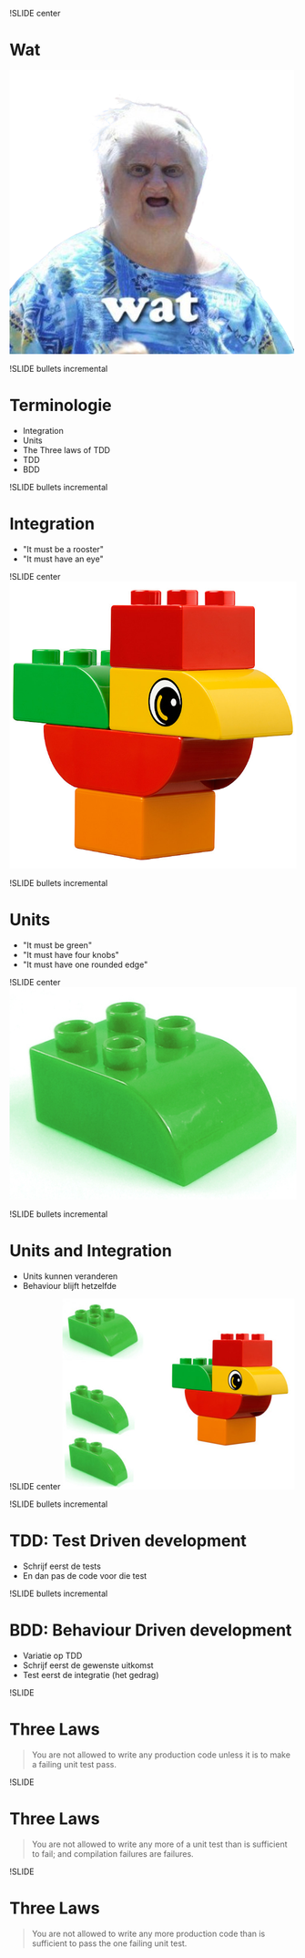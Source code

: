 !SLIDE center
# Wat
![WAT](./wat.png "wat")

!SLIDE bullets incremental
# Terminologie
* Integration
* Units
* The Three laws of TDD
* TDD
* BDD

!SLIDE bullets incremental
# Integration
* "It must be a rooster"
* "It must have an eye"

!SLIDE center
![integration](duplo.jpg)

!SLIDE bullets incremental
# Units
* "It must be green"
* "It must have four knobs"
* "It must have one rounded edge"

!SLIDE center
![unit](duplo_unit_B.jpg)

!SLIDE bullets incremental
# Units and Integration
* Units kunnen veranderen
* Behaviour blijft hetzelfde

!SLIDE center
![different unit](duplo_integration_swap_units.jpg)

!SLIDE bullets incremental
# TDD: Test Driven development
* Schrijf eerst de tests
* En dan pas de code voor die test

!SLIDE bullets incremental
# BDD: Behaviour Driven development
* Variatie op TDD
* Schrijf eerst de gewenste uitkomst
* Test eerst de integratie (het gedrag)

!SLIDE
# Three Laws
> You are not allowed to write any production code unless it is to make a failing unit test pass.

!SLIDE
# Three Laws
> You are not allowed to write any more of a unit test than is sufficient to fail; and compilation failures are failures.

!SLIDE
# Three Laws
> You are not allowed to write any more production code than is sufficient to pass the one failing unit test.

